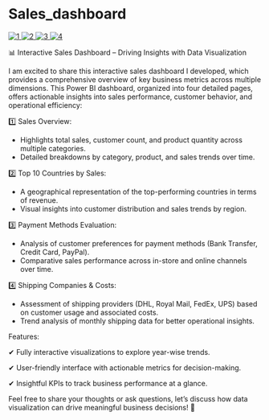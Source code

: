 # Sales_dashboard

[
![1](https://github.com/user-attachments/assets/d6a1b4da-c458-44fd-855f-d89ac8b35da1)
![2](https://github.com/user-attachments/assets/71ce34b7-9060-4936-967f-71f6c73dbf41)
![3](https://github.com/user-attachments/assets/188cd5d3-578c-4905-a7cc-9b30064bbec7)
![4](https://github.com/user-attachments/assets/5879e6da-5d9e-4904-bc8f-82dad828bf15)
](url)

📊 Interactive Sales Dashboard – Driving Insights with Data Visualization 

I am excited to share this interactive sales dashboard I developed, which provides a comprehensive overview of key business metrics across multiple dimensions. This Power BI dashboard, organized into four detailed pages, offers actionable insights into sales performance, customer behavior, and operational efficiency: 

1️⃣ Sales Overview: 
- Highlights total sales, customer count, and product quantity across multiple categories. 
- Detailed breakdowns by category, product, and sales trends over time. 

2️⃣ Top 10 Countries by Sales: 
- A geographical representation of the top-performing countries in terms of revenue. 
- Visual insights into customer distribution and sales trends by region. 

3️⃣ Payment Methods Evaluation: 
- Analysis of customer preferences for payment methods (Bank Transfer, Credit Card, PayPal). 
- Comparative sales performance across in-store and online channels over time. 

4️⃣ Shipping Companies & Costs: 
- Assessment of shipping providers (DHL, Royal Mail, FedEx, UPS) based on customer usage and associated costs. 
- Trend analysis of monthly shipping data for better operational insights. 

Features: 

✔ Fully interactive visualizations to explore year-wise trends. 

✔ User-friendly interface with actionable metrics for decision-making. 

✔ Insightful KPIs to track business performance at a glance. 


Feel free to share your thoughts or ask questions, let’s discuss how data visualization can drive meaningful business decisions! 🌟

